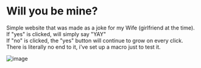 # Will you be mine?
Simple website that was made as a joke for my Wife (girlfriend at the time). <br/>
If "yes" is clicked, will simply say "YAY"<br/>
If "no" is clicked, the "yes" button will continue to grow on every click.<br/>
There is literally no end to it, i've set up a macro just to test it.

![image](https://github.com/user-attachments/assets/d7553278-7a8a-4393-8030-c9bb390b3267)
